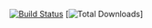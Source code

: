 [![Build Status](https://travis-ci.org/murari-goswami/blitz.svg?branch=feature%2Fjpa-entities)](https://travis-ci.org/murari-goswami/blitz)
[![Total Downloads](https://poser.pugx.org/simkimsia/utility_behaviors/d/total.png)]
